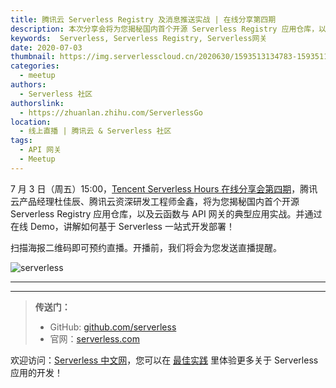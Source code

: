 ```yaml
---
title: 腾讯云 Serverless Registry 及消息推送实战 | 在线分享第四期
description: 本次分享会将为您揭秘国内首个开源 Serverless Registry 应用仓库，以及云函数与 API 网关的典型应用实战！
keywords:  Serverless, Serverless Registry, Serverless网关
date: 2020-07-03
thumbnail: https://img.serverlesscloud.cn/2020630/1593513134783-1593511065923.png
categories: 
  - meetup
authors:
  - Serverless 社区
authorslink:
  - https://zhuanlan.zhihu.com/ServerlessGo
location:
  - 线上直播 | 腾讯云 & Serverless 社区
tags:
  - API 网关
  - Meetup
---
```


7 月 3 日（周五）15:00，[Tencent Serverless Hours 在线分享会第四期](https://cloud.tencent.com/edu/learning/live-2735)，腾讯云产品经理杜佳辰、腾讯云资深研发工程师金鑫，将为您揭秘国内首个开源 Serverless Registry 应用仓库，以及云函数与 API 网关的典型应用实战。并通过在线 Demo，讲解如何基于 Serverless 一站式开发部署！

扫描海报二维码即可预约直播。开播前，我们将会为您发送直播提醒。

![serverless](https://img.serverlesscloud.cn/2020630/1593511065923-%E6%B5%B7%E6%8A%A5-sketch%282%29.png)

---
<div id='scf-deploy-iframe-or-md'></div>

---

> **传送门：**
> - GitHub: [github.com/serverless](https://github.com/serverless/serverless/blob/master/README_CN.md)
> - 官网：[serverless.com](https://serverless.com/)

欢迎访问：[Serverless 中文网](https://serverlesscloud.cn/)，您可以在 [最佳实践](https://serverlesscloud.cn/best-practice) 里体验更多关于 Serverless 应用的开发！
